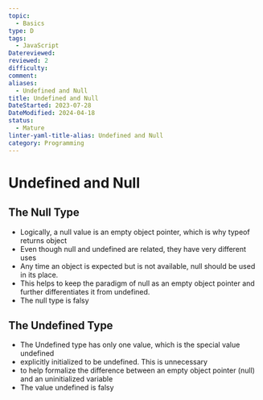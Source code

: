 ```yaml
---
topic:
  - Basics
type: D
tags:
  - JavaScript
Datereviewed: 
reviewed: 2
difficulty: 
comment: 
aliases:
  - Undefined and Null
title: Undefined and Null
DateStarted: 2023-07-28
DateModified: 2024-04-18
status:
  - Mature
linter-yaml-title-alias: Undefined and Null
category: Programming
---
```


# Undefined and Null

## The Null Type

- Logically, a null value is an empty object pointer, which is why typeof returns object
- Even though null and undefined are related, they have very different uses
- Any time an object is expected but is not available, null should be used in its place.
- This helps to keep the paradigm of null as an empty object pointer and further differentiates it from undefined.
- The null type is falsy

## The Undefined Type

- The Undefined type has only one value, which is the special value undefined
- explicitly initialized to be undefined. This is unnecessary
- to help formalize the difference between an empty object pointer (null) and an uninitialized variable
- The value undefined is falsy

